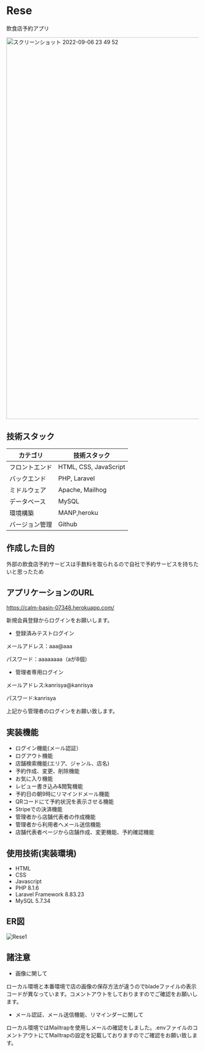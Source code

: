# Rese
飲食店予約アプリ

<img width="1000" alt="スクリーンショット 2022-09-06 23 49 52" src="https://user-images.githubusercontent.com/103934454/188666572-a4c7b16d-59dc-4715-ab2f-b7026de38730.png">

## 技術スタック
| カテゴリ | 技術スタック |
| ---- | ---- |
| フロントエンド | HTML, CSS, JavaScript |
| バックエンド | PHP, Laravel |
| ミドルウェア | Apache, Mailhog |
| データベース | MySQL |
| 環境構築 | MANP,heroku |
| バージョン管理 | Github |

## 作成した目的
外部の飲食店予約サービスは手数料を取られるので自社で予約サービスを持ちたいと思ったため

## アプリケーションのURL
https://calm-basin-07348.herokuapp.com/

新規会員登録からログインをお願いします。

- 登録済みテストログイン

メールアドレス：aaa@aaa

パスワード：aaaaaaaa（aが8個）


- 管理者専用ログイン

メールアドレス:kanrisya@kanrisya

パスワード:kanrisya

上記から管理者のログインをお願い致します。


## 実装機能
- ログイン機能(メール認証）
- ログアウト機能
- 店舗検索機能(エリア、ジャンル、店名)
- 予約作成、変更、削除機能
- お気に入り機能
- レビュー書き込み&閲覧機能
- 予約日の朝9時にリマインドメール機能
- QRコードにて予約状況を表示させる機能
- Stripeでの決済機能
- 管理者から店舗代表者の作成機能
- 管理者から利用者へメール送信機能
- 店舗代表者ページから店舗作成、変更機能、予約確認機能

## 使用技術(実装環境)
- HTML
- CSS
- Javascript
- PHP 8.1.6
- Laravel Framework 8.83.23
- MySQL  5.7.34 

## ER図
![Rese1](https://user-images.githubusercontent.com/103934454/190387480-56f5e9b6-c860-4be8-ad04-d1cd43a5337b.svg)




## 諸注意
- 画像に関して

ローカル環境と本番環境で店の画像の保存方法が違うのでbladeファイルの表示コードが異なっています。コメントアウトをしておりますのでご確認をお願いします。
- メール認証、メール送信機能、リマインダーに関して

ローカル環境ではMailtrapを使用しメールの確認をしました。.envファイルのコメントアウトにてMailtrapの設定を記載しておりますのでご確認をお願い致します。
